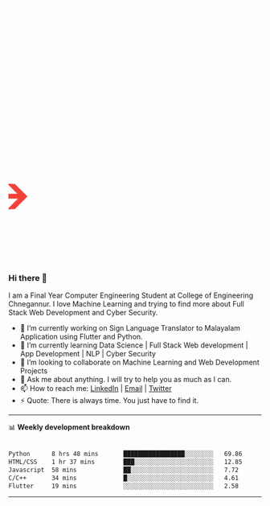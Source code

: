 
![Nice to meet you](https://github.com/Amchuz/Amchuz/blob/master/Amchuz.gif)

### Hi there 👋

I am a Final Year Computer Engineering Student at College of Engineering Chnegannur. I love Machine Learning and trying to find more about Full Stack Web Development and Cyber Security. 

- 🔭 I’m currently working on Sign Language Translator to Malayalam Application using Flutter and Python.
- 🌱 I’m currently learning Data Science | Full Stack Web development | App Development | NLP | Cyber Security
- 👯 I’m looking to collaborate on Machine Learning and Web Development Projects
- 💬 Ask me about anything. I will try to help you as much as I can.
- 📫 How to reach me: [LinkedIn](https://www.linkedin.com/in/prify-philip-343b53150/) | [Email](amchu1714@gmail.com) | [Twitter](https://twitter.com/PrifyPhilip)
- ⚡ Quote: There is always time. You just have to find it.

-------

📊 **Weekly development breakdown**
<!--START_SECTION:waka-->
```text

Python      8 hrs 48 mins       █████████████████░░░░░░░░   69.86 
HTML/CSS    1 hr 37 mins        ███░░░░░░░░░░░░░░░░░░░░░░   12.85 
Javascript  58 mins             ██░░░░░░░░░░░░░░░░░░░░░░░   7.72 
C/C++       34 mins             █░░░░░░░░░░░░░░░░░░░░░░░░   4.61 
Flutter     19 mins             ░░░░░░░░░░░░░░░░░░░░░░░░░   2.58

```
<!--END_SECTION:waka-->
-------
